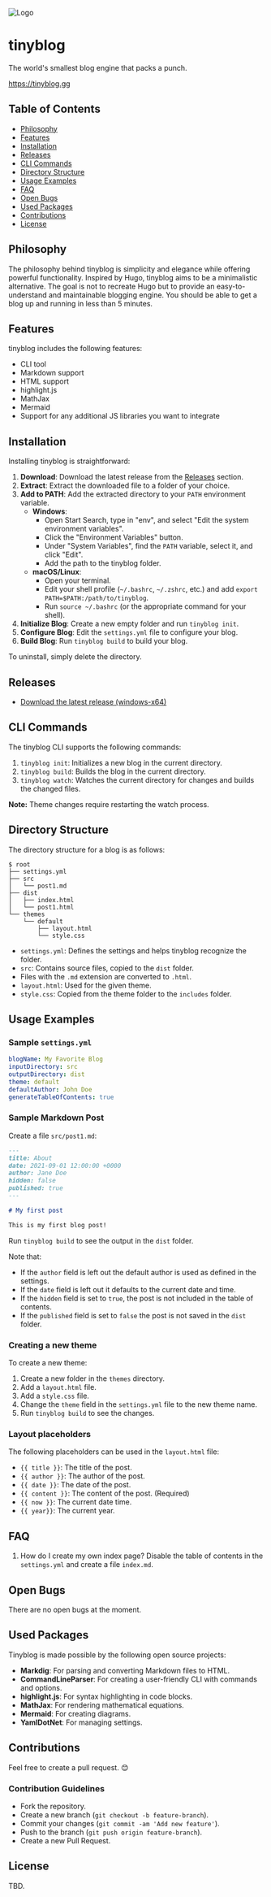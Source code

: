 ![Logo](logo/github-logo.png)

# tinyblog

The world's smallest blog engine that packs a punch.

https://tinyblog.gg

## Table of Contents

- [Philosophy](#philosophy)
- [Features](#features)
- [Installation](#installation)
- [Releases](#releases)
- [CLI Commands](#cli-commands)
- [Directory Structure](#directory-structure)
- [Usage Examples](#usage-examples)
- [FAQ](#faq)
- [Open Bugs](#open-bugs)
- [Used Packages](#used-packages)
- [Contributions](#contributions)
- [License](#license)

## Philosophy

The philosophy behind tinyblog is simplicity and elegance while offering powerful functionality. Inspired by Hugo, tinyblog aims to be a minimalistic alternative. The goal is not to recreate Hugo but to provide an easy-to-understand and maintainable blogging engine. You should be able to get a blog up and running in less than 5 minutes.

## Features

tinyblog includes the following features:

- CLI tool
- Markdown support
- HTML support
- highlight.js
- MathJax
- Mermaid
- Support for any additional JS libraries you want to integrate

## Installation

Installing tinyblog is straightforward:

1. **Download**: Download the latest release from the [Releases](#releases) section.
2. **Extract**: Extract the downloaded file to a folder of your choice.
3. **Add to PATH**: Add the extracted directory to your `PATH` environment variable.
    - **Windows**:
        - Open Start Search, type in "env", and select "Edit the system environment variables".
        - Click the "Environment Variables" button.
        - Under "System Variables", find the `PATH` variable, select it, and click "Edit".
        - Add the path to the tinyblog folder.
    - **macOS/Linux**:
        - Open your terminal.
        - Edit your shell profile (`~/.bashrc`, `~/.zshrc`, etc.) and add `export PATH=$PATH:/path/to/tinyblog`.
        - Run `source ~/.bashrc` (or the appropriate command for your shell).
4. **Initialize Blog**: Create a new empty folder and run `tinyblog init`.
5. **Configure Blog**: Edit the `settings.yml` file to configure your blog.
6. **Build Blog**: Run `tinyblog build` to build your blog.

To uninstall, simply delete the directory.

## Releases

- [Download the latest release (windows-x64)](https://github.com/darkeclipz/tinyblog/releases/download/release-2.1.2/tinyblog-2.1.1.zip)

## CLI Commands

The tinyblog CLI supports the following commands:

1. `tinyblog init`: Initializes a new blog in the current directory.
2. `tinyblog build`: Builds the blog in the current directory.
3. `tinyblog watch`: Watches the current directory for changes and builds the changed files.

**Note:** Theme changes require restarting the watch process.

## Directory Structure

The directory structure for a blog is as follows:

```text
$ root
├── settings.yml
├── src
│   └── post1.md
├── dist
│   ├── index.html
│   └── post1.html
└── themes
    └── default
        ├── layout.html
        └── style.css
```

- `settings.yml`: Defines the settings and helps tinyblog recognize the folder.
- `src`: Contains source files, copied to the `dist` folder.
- Files with the `.md` extension are converted to `.html`.
- `layout.html`: Used for the given theme.
- `style.css`: Copied from the theme folder to the `includes` folder.

## Usage Examples

### Sample `settings.yml`

```yaml
blogName: My Favorite Blog
inputDirectory: src
outputDirectory: dist
theme: default
defaultAuthor: John Doe
generateTableOfContents: true
```

### Sample Markdown Post

Create a file `src/post1.md`:

```markdown
---
title: About
date: 2021-09-01 12:00:00 +0000
author: Jane Doe
hidden: false
published: true
---

# My first post

This is my first blog post!
```

Run `tinyblog build` to see the output in the `dist` folder.

Note that:
 
 * If the `author` field is left out the default author is used as defined in the settings.
 * If the `date` field is left out it defaults to the current date and time.
 * If the `hidden` field is set to `true`, the post is not included in the table of contents.
 * If the `published` field is set to `false` the post is not saved in the `dist` folder.

### Creating a new theme

To create a new theme:

 1. Create a new folder in the `themes` directory.
 2. Add a `layout.html` file.
 3. Add a `style.css` file.
 4. Change the `theme` field in the `settings.yml` file to the new theme name.
 5. Run `tinyblog build` to see the changes.

### Layout placeholders

The following placeholders can be used in the `layout.html` file:

- `{{ title }}`: The title of the post.
- `{{ author }}`: The author of the post.
- `{{ date }}`: The date of the post.
- `{{ content }}`: The content of the post. (Required)
- `{{ now }}`: The current date time.
- `{{ year}}`: The current year.

## FAQ

 1. How do I create my own index page? Disable the table of contents in the `settings.yml` and create a file `index.md`.

## Open Bugs

There are no open bugs at the moment.

## Used Packages

Tinyblog is made possible by the following open source projects:

- **Markdig**: For parsing and converting Markdown files to HTML.
- **CommandLineParser**: For creating a user-friendly CLI with commands and options.
- **highlight.js**: For syntax highlighting in code blocks.
- **MathJax**: For rendering mathematical equations.
- **Mermaid**: For creating diagrams.
- **YamlDotNet**: For managing settings.

## Contributions

Feel free to create a pull request. 😊

### Contribution Guidelines

- Fork the repository.
- Create a new branch (`git checkout -b feature-branch`).
- Commit your changes (`git commit -am 'Add new feature'`).
- Push to the branch (`git push origin feature-branch`).
- Create a new Pull Request.

## License

TBD.
